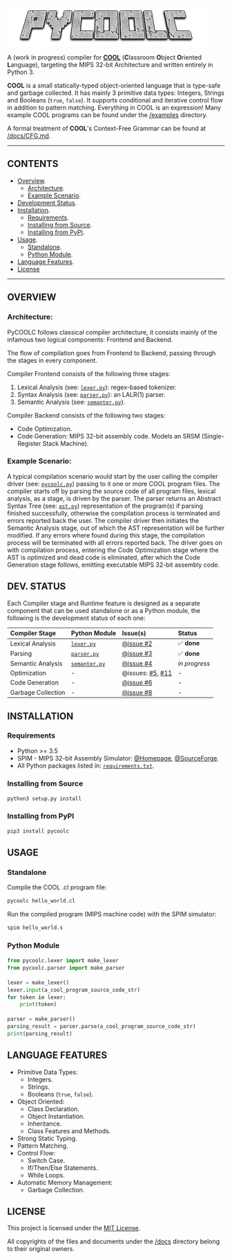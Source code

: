 ![PyCOOLC](misc/pycoolc_logo.png)

A (work in progress) compiler for **[COOL](https://en.wikipedia.org/wiki/Cool_(programming_language))** (**C**lassroom **O**bject **O**riented **L**anguage), targeting the MIPS 32-bit Architecture and written entirely in Python 3.

**COOL** is a small statically-typed object-oriented language that is type-safe and garbage collected. It has mainly 3 primitive data types: Integers, Strings and Booleans (`true`, `false`). It supports conditional and iterative control flow in addition to pattern matching. Everything in COOL is an expression! Many example COOL programs can be found under the [/examples](/examples/README.md) directory.

A formal treatment of **COOL**'s Context-Free Grammar can be found at [/docs/CFG.md](/docs/CFG.md).

------------------------------

## CONTENTS

  * [Overview](#overview).
    + [Architecture](#architecture).
    + [Example Scenario](#example-scenario).
  * [Development Status](#dev-status).
  * [Installation](#installation).
    + [Requirements](#requirements).
    + [Installing from Source](#installing-from-source).
    + [Installing from PyPI](#installing-from-pypi).
  * [Usage](#usage).
    + [Standalone](#standalone).
    + [Python Module](#python-module).
  * [Language Features](#language-features).
  * [License](#license)

------------------------------

## OVERVIEW

### Architecture:

PyCOOLC follows classical compiler architecture, it consists mainly of the infamous two logical components: Frontend and Backend.

The flow of compilation goes from Frontend to Backend, passing through the stages in every component.

Compiler Frontend consists of the following three stages:
 
 1. Lexical Analysis (see: [`lexer.py`](/pycoolc/lexer.py)): regex-based tokenizer.
 2. Syntax Analysis (see: [`parser.py`](/pycoolc/parser.py)): an LALR(1) parser.
 3. Semantic Analysis (see: [`semanter.py`](/pycoolc/semanter.py)).

Compiler Backend consists of the following two stages:

 * Code Optimization.
 * Code Generation: MIPS 32-bit assembly code. Models an SRSM (Single-Register Stack Machine).

### Example Scenario:

A typical compilation scenario would start by the user calling the compiler driver (see: [`pycoolc.py`](/pycoolc/pycoolc.py)) passing to it one or more COOL program files. The compiler starts off by parsing the source code of all program files, lexical analysis, as a stage, is driven by the parser. The parser returns an Abstract Syntax Tree (see: [`ast.py`](/pycoolc/ast.py)) representation of the program(s) if parsing finished successfully, otherwise the compilation process is terminated and errors reported back the user. The compiler driver then initiates the Semantic Analysis stage, out of which the AST representation will be further modified. If any errors where found during this stage, the compilation process will be terminated with all errors reported back. The driver goes on with compilation process, entering the Code Optimization stage where the AST is optimized and dead code is eliminated, after which the Code Generation stage follows, emitting executable MIPS 32-bit assembly code.

## DEV. STATUS

Each Compiler stage and Runtime feature is designed as a separate component that can be used standalone or as a Python module, the following is the development status of each one:

| Compiler Stage     | Python Module                         | Issue(s)                          | Status                      |
|:-------------------|:--------------------------------------|:----------------------------------|:----------------------------|
| Lexical Analysis   | [`lexer.py`](/pycoolc/lexer.py)       | [@issue #2](https://git.io/vr1gx) | :white_check_mark: **done** |
| Parsing            | [`parser.py`](/pycoolc/parser.py)     | [@issue #3](https://git.io/vr12k) | :white_check_mark: **done** |
| Semantic Analysis  | [`semanter.py`](/pycoolc/semanter.py) | [@issue #4](https://git.io/vr12O) | *in progress*               |
| Optimization       | -                                     | @issues: [#5](https://git.io/vr1Vd), [#11](https://git.io/vKHuH) | - | 
| Code Generation    | -                                     | [@issue #6](https://git.io/vr1VA) | -                           |
| Garbage Collection | -                                     | [@issue #8](https://git.io/vof6z) | -                           |


## INSTALLATION

### Requirements

 * Python >= 3.5
 * SPIM - MIPS 32-bit Assembly Simulator: [@Homepage](http://spimsimulator.sourceforge.net), [@SourceForge](https://sourceforge.net/projects/spimsimulator/files/).
 * All Python packages listed in: [`requirements.txt`](requirements.txt).

### Installing from Source

```
python3 setup.py install
```

### Installing from PyPI

```
pip3 install pycoolc
```


## USAGE

### Standalone

Compile the COOL .cl program file:

```bash
pycoolc hello_world.cl
```

Run the compiled program (MIPS machine code) with the SPIM simulator:

```bash
spim hello_world.s
```


### Python Module

```python
from pycoolc.lexer import make_lexer
from pycoolc.parser import make_parser

lexer = make_lexer()
lexer.input(a_cool_program_source_code_str)
for token in lexer:
    print(token)
    
parser = make_parser()
parsing_result = parser.parse(a_cool_program_source_code_str)
print(parsing_result)
```

## LANGUAGE FEATURES

  * Primitive Data Types:
    + Integers.
    + Strings.
    + Booleans (`true`, `false`).
  * Object Oriented:
    + Class Declaration.
    + Object Instantiation.
    + Inheritance.
    + Class Features and Methods.
  * Strong Static Typing.
  * Pattern Matching.
  * Control Flow:
    + Switch Case.
    + If/Then/Else Statements.
    + While Loops.
  * Automatic Memory Management:
    + Garbage Collection.

## LICENSE

This project is licensed under the [MIT License](LICENSE).

All copyrights of the files and documents under the [/docs](/docs) directory belong to their original owners.


